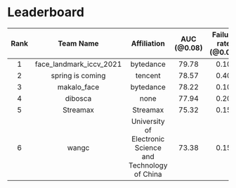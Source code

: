 # Leaderboard
| Rank | Team Name | Affiliation | AUC (@0.08) | Failure rate (@0.08) | NME |
|:----:| :----:| :----:| :----: | :----:| :----:|
|1| face_landmark_iccv_2021 | bytedance | 79.78 | 0.10 | 1.62 |
|2| spring is coming | tencent | 78.57 | 0.40 | 1.85 |
|3| makalo_face | bytedance | 78.22 | 0.10 | 1.74 |
|4| dibosca | none | 77.94 | 0.20 | 1.77 |
|5| Streamax | Streamax | 75.32 | 0.15 | 1.98 |
|6| wangc | University of Electronic Science and Technology of China | 73.38 | 0.15 | 2.13 |